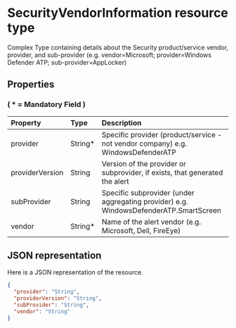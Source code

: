 # SecurityVendorInformation resource type

Complex Type containing details about the Security product/service vendor, provider, and sub-provider (e.g. vendor=Microsoft; provider=Windows Defender ATP; sub-provider=AppLocker)

## Properties

### ( \* = Mandatory Field )

| Property   | Type|Description|
|:---------------|:--------|:----------|
|provider|String*|Specific provider (product/service - not vendor company) e.g. WindowsDefenderATP|
|providerVersion|String|Version of the provider or subprovider, if exists, that generated the alert|
|subProvider|String|Specific subprovider (under aggregating provider) e.g. WindowsDefenderATP.SmartScreen|
|vendor|String*|Name of the alert vendor (e.g. Microsoft, Dell, FireEye)|

## JSON representation

Here is a JSON representation of the resource.

<!-- {
  "blockType": "resource",
  "optionalProperties": [

  ],
  "@odata.type": "microsoft.graph.SecurityVendorInformation"
}-->

```json
{
  "provider": "String",
  "providerVersion": "String",
  "subProvider": "String",
  "vendor": "String"
}

```

<!-- uuid: 8fcb5dbc-d5aa-4681-8e31-b001d5168d79
2015-10-25 14:57:30 UTC -->
<!-- {
  "type": "#page.annotation",
  "description": "SecurityVendorInformation resource",
  "keywords": "",
  "section": "documentation",
  "tocPath": ""
}-->